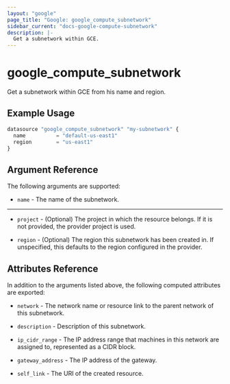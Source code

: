 ```yaml
---
layout: "google"
page_title: "Google: google_compute_subnetwork"
sidebar_current: "docs-google-compute-subnetwork"
description: |-
  Get a subnetwork within GCE.
---
```


# google\_compute\_subnetwork

Get a subnetwork within GCE from his name and region.

## Example Usage

```js
datasource "google_compute_subnetwork" "my-subnetwork" {
  name          = "default-us-east1"
  region        = "us-east1"
}
```

## Argument Reference

The following arguments are supported:

* `name` - The name of the subnetwork.

- - -

* `project` - (Optional) The project in which the resource belongs. If it
    is not provided, the provider project is used.

* `region` - (Optional) The region this subnetwork has been created in. If
    unspecified, this defaults to the region configured in the provider.

## Attributes Reference

In addition to the arguments listed above, the following computed attributes are
exported:

* `network` - The network name or resource link to the parent
    network of this subnetwork. 

* `description` - Description of this subnetwork.

* `ip_cidr_range` - The IP address range that machines in this
    network are assigned to, represented as a CIDR block.

* `gateway_address` - The IP address of the gateway.

* `self_link` - The URI of the created resource.
